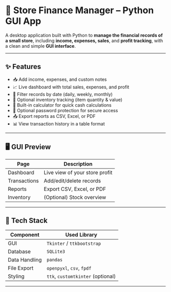 # 🧾 Store Finance Manager – Python GUI App

A desktop application built with Python to **manage the financial records of a small store**, including **income, expenses, sales**, and **profit tracking**, with a clean and simple **GUI interface**.

---

## ✨ Features

- 📥 Add income, expenses, and custom notes
- 📈 Live dashboard with total sales, expenses, and profit
- 📅 Filter records by date (daily, weekly, monthly)
- 🛒 Optional inventory tracking (item quantity & value)
- 🧮 Built-in calculator for quick cash calculations
- 🔐 Optional password protection for secure access
- 📤 Export reports as CSV, Excel, or PDF
- 📊 View transaction history in a table format

---

## 🖥️ GUI Preview

| Page        | Description                     |
|-------------|---------------------------------|
| Dashboard   | Live view of your store profit  |
| Transactions| Add/edit/delete records         |
| Reports     | Export CSV, Excel, or PDF       |
| Inventory   | (Optional) Stock overview       |

---

## 🧰 Tech Stack

| Component       | Used Library      |
|-----------------|-------------------|
| GUI             | `Tkinter` / `ttkbootstrap` |
| Database        | `SQLite3`         |
| Data Handling   | `pandas`          |
| File Export     | `openpyxl`, `csv`, `fpdf` |
| Styling         | `ttk`, `customtkinter` (optional) |

---


